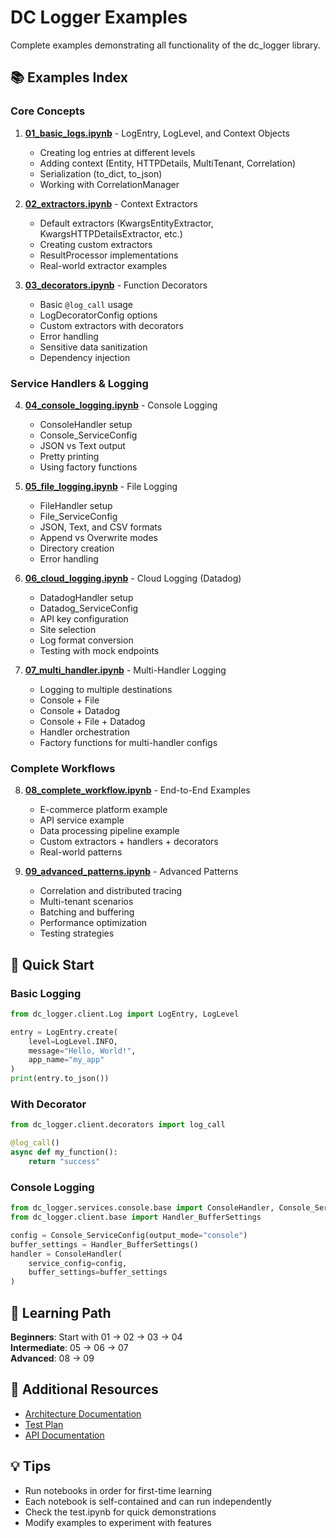 # DC Logger Examples

Complete examples demonstrating all functionality of the dc_logger library.

## 📚 Examples Index

### Core Concepts

1. **[01_basic_logs.ipynb](01_basic_logs.ipynb)** - LogEntry, LogLevel, and Context Objects
   - Creating log entries at different levels
   - Adding context (Entity, HTTPDetails, MultiTenant, Correlation)
   - Serialization (to_dict, to_json)
   - Working with CorrelationManager

2. **[02_extractors.ipynb](02_extractors.ipynb)** - Context Extractors
   - Default extractors (KwargsEntityExtractor, KwargsHTTPDetailsExtractor, etc.)
   - Creating custom extractors
   - ResultProcessor implementations
   - Real-world extractor examples

3. **[03_decorators.ipynb](03_decorators.ipynb)** - Function Decorators
   - Basic `@log_call` usage
   - LogDecoratorConfig options
   - Custom extractors with decorators
   - Error handling
   - Sensitive data sanitization
   - Dependency injection

### Service Handlers & Logging

4. **[04_console_logging.ipynb](04_console_logging.ipynb)** - Console Logging
   - ConsoleHandler setup
   - Console_ServiceConfig
   - JSON vs Text output
   - Pretty printing
   - Using factory functions

5. **[05_file_logging.ipynb](05_file_logging.ipynb)** - File Logging
   - FileHandler setup
   - File_ServiceConfig
   - JSON, Text, and CSV formats
   - Append vs Overwrite modes
   - Directory creation
   - Error handling

6. **[06_cloud_logging.ipynb](06_cloud_logging.ipynb)** - Cloud Logging (Datadog)
   - DatadogHandler setup
   - Datadog_ServiceConfig
   - API key configuration
   - Site selection
   - Log format conversion
   - Testing with mock endpoints

7. **[07_multi_handler.ipynb](07_multi_handler.ipynb)** - Multi-Handler Logging
   - Logging to multiple destinations
   - Console + File
   - Console + Datadog
   - Console + File + Datadog
   - Handler orchestration
   - Factory functions for multi-handler configs

### Complete Workflows

8. **[08_complete_workflow.ipynb](08_complete_workflow.ipynb)** - End-to-End Examples
   - E-commerce platform example
   - API service example
   - Data processing pipeline example
   - Custom extractors + handlers + decorators
   - Real-world patterns

9. **[09_advanced_patterns.ipynb](09_advanced_patterns.ipynb)** - Advanced Patterns
   - Correlation and distributed tracing
   - Multi-tenant scenarios
   - Batching and buffering
   - Performance optimization
   - Testing strategies

## 🚀 Quick Start

### Basic Logging
```python
from dc_logger.client.Log import LogEntry, LogLevel

entry = LogEntry.create(
    level=LogLevel.INFO,
    message="Hello, World!",
    app_name="my_app"
)
print(entry.to_json())
```

### With Decorator
```python
from dc_logger.client.decorators import log_call

@log_call()
async def my_function():
    return "success"
```

### Console Logging
```python
from dc_logger.services.console.base import ConsoleHandler, Console_ServiceConfig
from dc_logger.client.base import Handler_BufferSettings

config = Console_ServiceConfig(output_mode="console")
buffer_settings = Handler_BufferSettings()
handler = ConsoleHandler(
    service_config=config,
    buffer_settings=buffer_settings
)
```

## 📖 Learning Path

**Beginners**: Start with 01 → 02 → 03 → 04  
**Intermediate**: 05 → 06 → 07  
**Advanced**: 08 → 09

## 🔗 Additional Resources

- [Architecture Documentation](../nbs/client/DECORATOR_ARCHITECTURE.md)
- [Test Plan](../TEST_PLAN.md)
- [API Documentation](../nbs/index.md)

## 💡 Tips

- Run notebooks in order for first-time learning
- Each notebook is self-contained and can run independently
- Check the test.ipynb for quick demonstrations
- Modify examples to experiment with features

